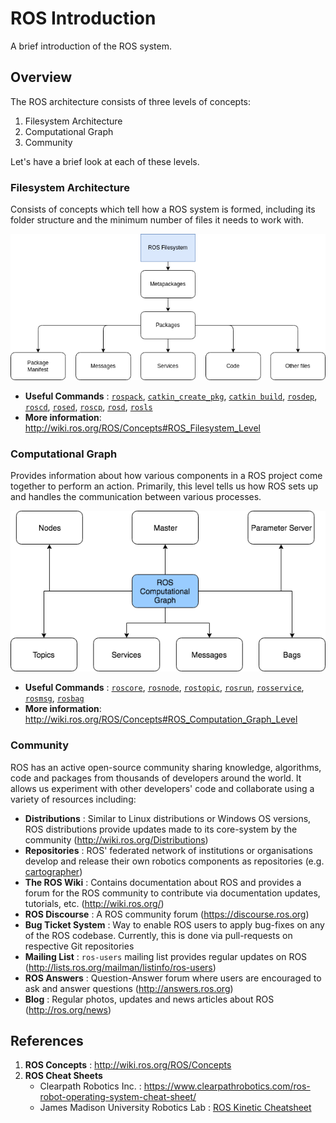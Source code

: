 # ROS Introduction

A brief introduction of the ROS system.

## Overview

The ROS architecture consists of three levels of concepts:

1. Filesystem Architecture
2. Computational Graph
3. Community

Let's have a brief look at each of these levels.

### Filesystem Architecture

Consists of concepts which tell how a ROS system is formed, including its
folder structure and the minimum number of files it needs to work with.

![ROS_Filesystem](./images/ROS_Filesystem_Architecture.drawio.png)

- **Useful Commands** : [`rospack`][cmd-rospack], [`catkin_create_pkg`][cmd-catkin_create_pkg], [`catkin build`][cmd-catkin-build], [`rosdep`][cmd-rosdep], [`roscd`][cmd-roscd], [`rosed`][cmd-rosed], [`roscp`][cmd-roscp], [`rosd`][cmd-rosd], [`rosls`][cmd-rosls]
- **More information**: http://wiki.ros.org/ROS/Concepts#ROS_Filesystem_Level

### Computational Graph

Provides information about how various components in a ROS project come
together to perform an action. Primarily, this level tells us how ROS sets up
and handles the communication between various processes.

![ROS Computational Graph](./images/ROS_Computational_Graph.png)

- **Useful Commands** : [`roscore`][cmd-roscore], [`rosnode`][cmd-rosnode], [`rostopic`][cmd-rostopic], [`rosrun`][cmd-rosrun], [`rosservice`][cmd-rosservice], [`rosmsg`][cmd-rosmsg], [`rosbag`][cmd-rosbag]
- **More information**: http://wiki.ros.org/ROS/Concepts#ROS_Computation_Graph_Level

### Community

ROS has an active open-source community sharing knowledge, algorithms, code and packages from thousands of developers around the world. It allows us experiment with other developers' code and collaborate using a variety of resources including:

- **Distributions** : Similar to Linux distributions or Windows OS versions, ROS
distributions provide updates made to its core-system by the community (http://wiki.ros.org/Distributions)
- **Repositories** : ROS' federated network of institutions or organisations develop
and release their own robotics components as repositories (e.g. [cartographer](http://wiki.ros.org/cartographer?distro=melodic))
- **The ROS Wiki** : Contains documentation about ROS and provides a forum for the
ROS community to contribute via documentation updates, tutorials, etc. (http://wiki.ros.org/)
- **ROS Discourse** : A ROS community forum (https://discourse.ros.org)
- **Bug Ticket System** : Way to enable ROS users to apply bug-fixes on any of the ROS codebase. Currently, this is done via pull-requests on respective Git repositories
- **Mailing List** : `ros-users` mailing list provides regular updates on ROS (http://lists.ros.org/mailman/listinfo/ros-users)
- **ROS Answers** : Question-Answer forum where users are encouraged to ask and answer questions (http://answers.ros.org)
- **Blog** : Regular photos, updates and news articles about ROS (http://ros.org/news)


## References

1. **ROS Concepts** : http://wiki.ros.org/ROS/Concepts
2. **ROS Cheat Sheets**
    - Clearpath Robotics Inc. : https://www.clearpathrobotics.com/ros-robot-operating-system-cheat-sheet/
    - James Madison University Robotics Lab : [ROS Kinetic Cheatsheet](https://w3.cs.jmu.edu/spragunr/CS354/handouts/ROSCheatsheet.pdf)


[cmd-rospack]: http://wiki.ros.org/rospack?distro=noetic
[cmd-catkin_create_pkg]: http://wiki.ros.org/catkin/commands/catkin_create_pkg
[cmd-catkin-build]: https://catkin-tools.readthedocs.io/en/latest/installing.html 
[cmd-rosdep]: http://wiki.ros.org/rosdep
[cmd-roscd]: http://wiki.ros.org/rosbash?distro=noetic#roscd
[cmd-rosed]: http://wiki.ros.org/rosbash?distro=noetic#rosed
[cmd-roscp]: http://wiki.ros.org/rosbash?distro=noetic#roscp
[cmd-rosd]: http://wiki.ros.org/rosbash?distro=noetic#rosd
[cmd-rosls]: http://wiki.ros.org/rosbash?distro=noetic#rosls

[cmd-roscore]: http://wiki.ros.org/roscore
[cmd-rosnode]: http://wiki.ros.org/rosnode?distro=noetic
[cmd-rostopic]: http://wiki.ros.org/rostopic?distro=noetic
[cmd-rosrun]: http://wiki.ros.org/rosbash?distro=noetic#rosrun
[cmd-rosservice]: http://wiki.ros.org/rosservice?distro=noetic
[cmd-rosmsg]: http://wiki.ros.org/rosmsg?distro=noetic
[cmd-rosbag]: http://wiki.ros.org/rosbag?distro=noetic


